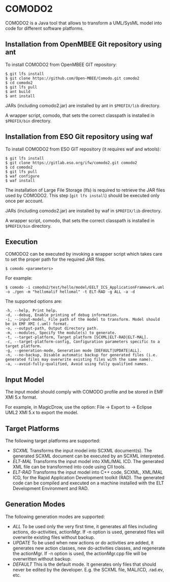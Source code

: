 COMODO2
=======
COMODO2 is a Java tool that allows to transform a UML/SysML model into code for different software platforms.

Installation from OpenMBEE Git repository using ant
---------------------------------------------------
To install COMODO2 from OpenMBEE GIT repository:

    $ git lfs install
    $ git clone https://github.com/Open-MBEE/Comodo.git comodo2  
    $ cd comodo2
    $ git lfs pull
    $ ant build
    $ ant install

JARs (including comodo2.jar) are installed by ant in `$PREFIX/lib` directory.

A wrapper script, comodo, that sets the correct classpath is installed in `$PREFIX/bin` directory.

Installation from ESO Git repository using waf
----------------------------------------------
To install COMODO2 from ESO GIT repository (it requires waf and wtools):

    $ git lfs install
    $ git clone https://gitlab.eso.org/ifw/comodo2.git comodo2  
    $ cd comodo2
    $ git lfs pull
    $ waf configure
    $ waf install

The installation of Large File Storage (lfs) is required to retrieve the JAR files used by COMODO2. This step (`git lfs install`) should be executed only once per account.

JARs (including comodo2.jar) are installed by waf in `$PREFIX/lib` directory.

A wrapper script, comodo, that sets the correct classpath is installed in `$PREFIX/bin` directory.

Execution
---------
COMODO2 can be executed by invoking a wrapper script which takes care to set the proper path for the required JAR files.

    $ comodo <parameters>

For example:

    $ comodo -i comodo2/test/hello/model/EELT_ICS_ApplicationFramework.uml -o ./gen -m "hellomalif hellomal" -t ELT-RAD -g ALL -a -d

The supported options are:

    -h, --help, Print help.
    -d, --debug, Enable printing of debug information.
    -i, --input-model, File path of the model to transform. Model should be in EMF XMI (.uml) format.
    -o, --output-path, Output directory path.
    -m, --modules, Specify the module(s) to generate.
    -t, --target-platform, Target platform [SCXML|ELT-RAD|ELT-MAL].		
    -c, --target-platform-config, Configuration parameters specific to a target platform.
    -g, --generation-mode, Generation mode [DEFAULT|UPDATE|ALL].
    -n, --no-backup, Disable automatic backup for generated files (i.e. generated files may overwrite existing files with the same name).
    -a, --avoid-fully-qualified, Avoid using fully qualified names.
     
Input Model
-----------
The input model should comply with COMODO profile and be stored in EMF XMI 5.x format.

For example, in MagicDrow, use the option: File -> Export to -> Eclipse UML2 XMI 5.x to export the model.

Target Platforms
----------------
The following target platforms are supported:

  - *SCXML* Transforms the input model into SCXML document(s). The generated SCXML document can be executed by an SCXML interpreted.
  - *ELT-MAL* Transforms the input model into XML/MAL ICD. The generated XML file can be transformed into code using CII tools.
  - *ELT-RAD* Transforms the input model into C++ code, SCXML, XML/MAL ICD, for the Rapid Application Development toolkit (RAD). The generated code can be compiled and executed on a machine installed with the ELT Development Environment and RAD.
   
Generation Modes
----------------
The following generation modes are supported:

  - *ALL* To be used only the very first time, it generates all files including actions, do-activities, actionMgr. If -n option is used, generated files will overwrite existing files without backup.
  - *UPDATE* To be used when new actions or do activities are added, it generates new action classes, new do-activities classes, and regenerate the actionMgr. If -n option is used, the actionMgr.cpp file will be overwritten without backup.
  - *DEFAULT* This is the default mode. It generates only files that should never be edited by the developer. E.g. the SCXML file, MAL/ICD, .rad.ev, etc.
  
